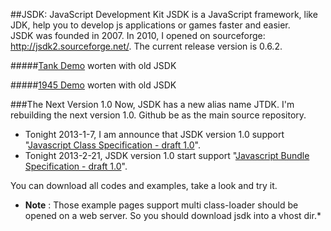 ##JSDK: JavaScript Development Kit
JSDK is a JavaScript framework, like JDK, help you to develop js applications or games faster and easier.   
JSDK was founded in 2007. In 2010, I opened on sourceforge: http://jsdk2.sourceforge.net/. The current release version is 0.6.2.

#####[Tank Demo](http://jsdk2.sourceforge.net/javascript/0.6/examples/jsgf/tank-brigade/tank-demo.html) worten with old JSDK

#####[1945 Demo](http://jsdk2.sourceforge.net/javascript/0.6/examples/jsgf/1945/1945-demo.html) worten with old JSDK

  
###The Next Version 1.0 
Now, JSDK has a new alias name JTDK. I'm rebuilding the next version 1.0. Github be as the main source repository.

- Tonight 2013-1-7, I am announce that JSDK version 1.0 support "[Javascript Class Specification - draft 1.0](https://github.com/fch415/jss/blob/master/%231/jss%231_jcs_en.md)".  
- Tonight 2013-2-21, JSDK version 1.0 start support "[Javascript Bundle Specification - draft 1.0](https://github.com/fch415/jss/blob/master/%232/jss%232_jbs_en.md)".

You can download all codes and examples, take a look and try it.  
* **Note** : Those example pages support multi class-loader should be opened on a web server. So you should download jsdk into a vhost dir.*

